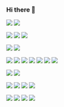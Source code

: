 ### Hi there 👋
![](https://img.shields.io/badge/OS-macOS-informational?style=flat&logo=apple&logoColor=white&color=4a90e2)
![](https://img.shields.io/badge/OS-Linux-informational?style=flat&logo=Linux&logoColor=white&color=4a90e2)

![](https://img.shields.io/badge/Code-JavaScript-informational?style=flat&logo=JavaScript&logoColor=white&color=4a90e2)
![](https://img.shields.io/badge/Code-TypeScript-informational?style=flat&logo=TypeScript&logoColor=white&color=4a90e2)
![](https://img.shields.io/badge/Code-Python-informational?style=flat&logo=python&logoColor=white&color=4a90e2)
<!-- ![](https://img.shields.io/badge/Code-Golang-informational?style=flat&logo=go&logoColor=white&color=4a90e2) -->
![](https://img.shields.io/badge/Code-HTML-informational?style=flat&logo=HTML5&logoColor=white&color=4a90e2)
![](https://img.shields.io/badge/Code-CSS-informational?style=flat&logo=CSS3&logoColor=white&color=4a90e2)

![](https://img.shields.io/badge/Code-Express-informational?style=flat&logo=Express&logoColor=white&color=4a90e2)
![](https://img.shields.io/badge/Code-Nest.js-informational?style=flat&logo=NestJS&logoColor=white&color=4a90e2)
![](https://img.shields.io/badge/Code-React.js-informational?style=flat&logo=React&logoColor=white&color=4a90e2)
![](https://img.shields.io/badge/Code-Gatsby-informational?style=flat&logo=Gatsby&logoColor=white&color=4a90e2)
![](https://img.shields.io/badge/Code-JWT-informational?style=flat&logo=JSONWebTokens&logoColor=white&color=4a90e2)
![](https://img.shields.io/badge/Code-Jest-informational?style=flat&logo=Jest&logoColor=white&color=4a90e2)
![](https://img.shields.io/badge/Code-Socket.io-informational?style=flat&logo=Socket.io&logoColor=white&color=4a90e2)

![](https://img.shields.io/badge/DB-MongoDB-informational?style=flat&logo=MongoDB&logoColor=white&color=4a90e2)
![](https://img.shields.io/badge/DB-MySQL-informational?style=flat&logo=MySQL&logoColor=white&color=4a90e2)


![](https://img.shields.io/badge/Cloud-Firebase-informational?style=flat&logo=firebase&logoColor=white&color=4a90e2)
![](https://img.shields.io/badge/Cloud-Google%20Cloud-informational?style=flat&logo=GoogleCloud&logoColor=white&color=4a90e2)
![](https://img.shields.io/badge/Cloud-Amazon%20AWS-informational?style=flat&logo=Amazon%20AWS&logoColor=white&color=4a90e2)
![](https://img.shields.io/badge/Cloud-DigitalOcean-informational?style=flat&logo=DigitalOcean&logoColor=white&color=4a90e2)

![](https://img.shields.io/badge/Tools-Docker-informational?style=flat&logo=docker&logoColor=white&color=4a90e2)
![](https://img.shields.io/badge/Tools-Git-informational?style=flat&logo=GitHub&logoColor=white&color=4a90e2)
![](https://img.shields.io/badge/Tools-RabbitMQ-informational?style=flat&logo=RabbitMQ&logoColor=white&color=4a90e2)
![](https://img.shields.io/badge/Tools-Postman-informational?style=flat&logo=Postman&logoColor=white&color=4a90e2)

<!-- ![Top Langs](https://github-readme-stats.vercel.app/api/top-langs/?username=ulisestob&layout=compact) -->
